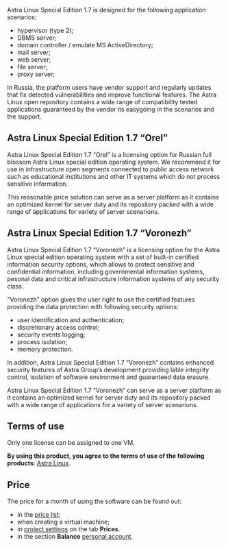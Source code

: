 Astra Linux Speсial Edition 1.7 is designed for the following application scenarios:

- hypervisor (type 2);
- DBMS server;
- domain controller / emulate MS ActiveDirectory;
- mail server;
- web server;
- file server;
- proxy server;

In Russia, the platform users have vendor support and regularly updates that fix detected vulnerabilities and improve functional features. The Astra Linux open repository contains a wide range of compatibility tested applications guaranteed by the vendor its easygoing in the scenarios and the support.

## Astra Linux Special Edition 1.7 “Orel”

Astra Linux Special Edition 1.7 “Orel” is a licensing option for Russian full blossom Astra Linux special edition operating system. We recommend it for use in infrastructure open segments connected to public access network such as educational institutions and other IT systems which do not process sensitive information.

This reasonable price solution can serve as a server platform as it contains an optimized kernel for server duty and its repository packed with a wide range of applications for variety of server scenarions.

## Astra Linux Special Edition 1.7 “Voronezh”

Astra Linux Special Edition 1.7 “Voronezh” is a licensing option for the Astra Linux special edition operating system with a set of built-in certified information security options, which allows to protect sensitive and confidential information, including governmental information systems, pesonal data and critical infrastructure information systems of any security class.

“Voronezh” option gives the user right to use the certified features providing the data protection with following security options:

- user identification and authentication;
- discretionary access control;
- security events logging;
- process isolation;
- memory protection.

In addition, Astra Linux Special Edition 1.7 “Voronezh” contains enhanced security features of Astra Group’s development providing lable integrity control, isolation of software environment and guaranteed data erasure.

Astra Linux Special Edition 1.7 “Voronezh” can serve as a server platform as it contains an optimized kernel for server duty and its repository packed with a wide range of applications for a variety of server scenarions.

## Terms of use

Only one license can be assigned to one VM.

**By using this product, you agree to the terms of use of the following products**: [Astra Linux](https://astralinux.ru/information/licenses/liczenzionnoe-soglashenie-dlya-konechnogo-polzovatelya-po-ispolzovaniyu-operaczionnoj-sistemyi-speczialnogo-naznacheniya-astra-linux-special-edition.pdf).

## Price

The price for a month of using the software can be found out:

- in the [price list](https://mcs.mail.ru/pricelist);
- when creating a virtual machine;
- in [project settings](https://mcs.mail.ru/app/en/project/) on the tab **Prices**.
- in the section **Balance** [personal account](https://mcs.mail.ru/app/en/services/billing).
